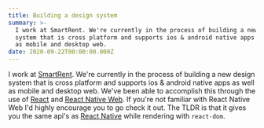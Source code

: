 ```yaml
---
title: Building a design system
summary: >-
  I work at SmartRent. We're currently in the process of building a new design
  system that is cross platform and supports ios & android native apps as well
  as mobile and desktop web.
date: 2020-09-22T00:00:00.000Z
---
```

I work at <a href="https://smartrent.com/" target="_blank">SmartRent</a>. We're currently in the process of building a new design system that is cross platform and supports ios & android native apps as well as mobile and desktop web. We've been able to accomplish this through the use of <a href="https://reactjs.org/" target="_blank">React</a> and <a href="https://github.com/necolas/react-native-web" target="_blank">React Native Web</a>. If you're not familiar with React Native Web I'd highly encourage you to go check it out. The TLDR is that it gives you the same api's as <a href="https://reactnative.dev/" target="_blank">React Native</a> while rendering with `react-dom`.
